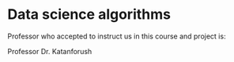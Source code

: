 # Data science algorithms
Professor who accepted to instruct us in this course and project is:

Professor Dr. Katanforush
